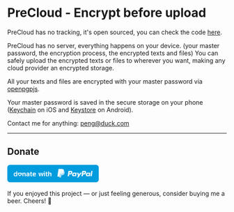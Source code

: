 # PreCloud - Encrypt before upload

PreCloud has no tracking, it's open sourced, you can check the code [here](https://github.com/penghuili/PreCloud).

PreCloud has no server, everything happens on your device. (your master password, the encryption process, the encrypted texts and files)
You can safely upload the encrypted texts or files to wherever you want, making any cloud provider an encrypted storage.

All your texts and files are encrypted with your master password via [openpgpjs](https://github.com/openpgpjs/openpgpjs).

Your master password is saved in the secure storage on your phone ([Keychain](https://developer.apple.com/documentation/security/keychain_services) on iOS and [Keystore](https://developer.android.com/training/articles/keystore) on Android).

Contact me for anything: peng@duck.com

---

## Donate
<a href="https://paypal.me/penghuili/" target="_blank"><img src="paypal.svg" height="40"></a> 

If you enjoyed this project — or just feeling generous, consider buying me a beer. Cheers! :beers: